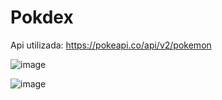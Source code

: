 # Pokdex

Api utilizada: https://pokeapi.co/api/v2/pokemon

![image](https://user-images.githubusercontent.com/78879698/211166116-eeca804d-fca4-4c27-8758-dfb404a21b2f.png)


![image](https://user-images.githubusercontent.com/78879698/211166122-273c9e4e-3796-4872-8022-38a8745d017a.png)
